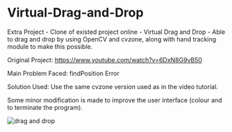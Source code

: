 # Virtual-Drag-and-Drop
Extra Project - Clone of existed project online - Virtual Drag and Drop - Able to drag and drop by using OpenCV and cvzone, along with hand tracking module to make this possible.

Original Project: https://www.youtube.com/watch?v=6DxN8G9vB50

Main Problem Faced: findPosition Error

Solution Used: Use the same cvzone version used as in the video tutorial.

Some minor modification is made to improve the user interface (colour and to terminate the program).

![drag and drop](https://user-images.githubusercontent.com/65883921/135100591-70ff1183-72c0-4b56-a271-d2756c5b6ebe.png)
